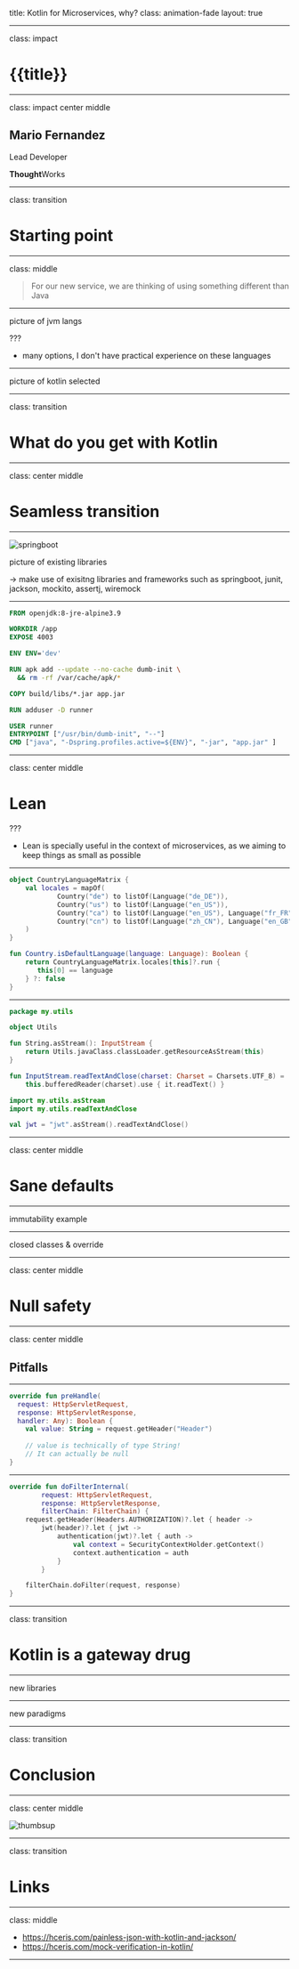 title: Kotlin for Microservices, why?
class: animation-fade
layout: true

<!-- This slide will serve as the base layout for all your slides -->

---

class: impact

# {{title}}

---

class: impact center middle

## Mario Fernandez
 Lead Developer
 
 **Thought**Works
 
---

class: transition

# Starting point

---

class: middle

> For our new service, we are thinking of using something different than Java

---

picture of jvm langs

???

- many options, I don't have practical experience on these languages

---

picture of kotlin selected

---

class: transition

# What do you get with Kotlin

---

class: center middle 

# Seamless transition

---

![springboot](images/springboot.png)

picture of existing libraries

-> make use of exisitng libraries and frameworks such as springboot, junit, jackson, mockito, assertj, wiremock

---

```Dockerfile
FROM openjdk:8-jre-alpine3.9

WORKDIR /app
EXPOSE 4003

ENV ENV='dev'

RUN apk add --update --no-cache dumb-init \
  && rm -rf /var/cache/apk/*

COPY build/libs/*.jar app.jar

RUN adduser -D runner

USER runner
ENTRYPOINT ["/usr/bin/dumb-init", "--"]
CMD ["java", "-Dspring.profiles.active=${ENV}", "-jar", "app.jar" ]
```

---

class: center middle 

# Lean

???

- Lean is specially useful in the context of microservices, as we aiming to keep things as small as possible

---

```kotlin
object CountryLanguageMatrix {
    val locales = mapOf(
            Country("de") to listOf(Language("de_DE")),
            Country("us") to listOf(Language("en_US")),
            Country("ca") to listOf(Language("en_US"), Language("fr_FR")),
            Country("cn") to listOf(Language("zh_CN"), Language("en_GB")),
    )
}

fun Country.isDefaultLanguage(language: Language): Boolean {
    return CountryLanguageMatrix.locales[this]?.run {
       this[0] == language
    } ?: false
}
```

---

```kotlin
package my.utils

object Utils

fun String.asStream(): InputStream {
    return Utils.javaClass.classLoader.getResourceAsStream(this)
}

fun InputStream.readTextAndClose(charset: Charset = Charsets.UTF_8) = 
    this.bufferedReader(charset).use { it.readText() }
```

```kotlin
import my.utils.asStream
import my.utils.readTextAndClose

val jwt = "jwt".asStream().readTextAndClose()
```

---

class: center middle

# Sane defaults

---

immutability example

---

closed classes & override

---

class: center middle

# Null safety

---

class: center middle

## Pitfalls

---

```kotlin
override fun preHandle(
  request: HttpServletRequest, 
  response: HttpServletResponse, 
  handler: Any): Boolean {
    val value: String = request.getHeader("Header")
    
    // value is technically of type String!
    // It can actually be null
}
```

---

```kotlin
override fun doFilterInternal(
        request: HttpServletRequest,
        response: HttpServletResponse,
        filterChain: FilterChain) {
    request.getHeader(Headers.AUTHORIZATION)?.let { header ->
        jwt(header)?.let { jwt ->
            authentication(jwt)?.let { auth ->
                val context = SecurityContextHolder.getContext()
                context.authentication = auth
            }
        }

    filterChain.doFilter(request, response)
}
```

---

class: transition

# Kotlin is a gateway drug

---

new libraries

---

new paradigms

---

class: transition

# Conclusion

---

class: center middle

![thumbsup](images/thumbsup.png)

---

class: transition

# Links

---

class: middle

- https://hceris.com/painless-json-with-kotlin-and-jackson/
- https://hceris.com/mock-verification-in-kotlin/

---

